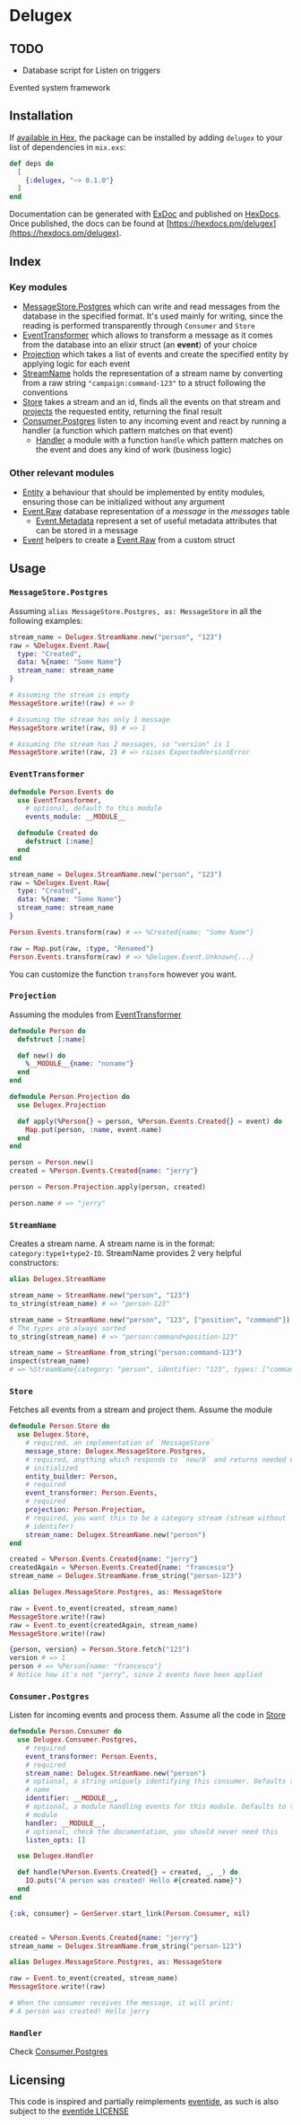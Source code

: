 # Delugex

## TODO

- Database script for Listen on triggers

Evented system framework

## Installation

If [available in Hex](https://hex.pm/docs/publish), the package can be installed
by adding `delugex` to your list of dependencies in `mix.exs`:

```elixir
def deps do
  [
    {:delugex, "~> 0.1.0"}
  ]
end
```

Documentation can be generated with [ExDoc](https://github.com/elixir-lang/ex_doc)
and published on [HexDocs](https://hexdocs.pm). Once published, the docs can
be found at [https://hexdocs.pm/delugex](https://hexdocs.pm/delugex).

## Index

### Key modules

- [MessageStore.Postgres](#messagestorepostgres) which can write and
  read messages from the database in the specified format. It's used mainly for
  writing, since the reading is performed transparently through `Consumer` and
  `Store`
- [EventTransformer](#eventtransformer) which allows to transform a message as
  it comes from the database into an elixir struct (an **event**) of your
  choice
- [Projection](#projection) which takes a list of events and create the
  specified entity by applying logic for each event
- [StreamName](#streamname) holds the representation of a stream name by
  converting from a raw string `"campaign:command-123"` to a struct following
  the conventions
- [Store](#store) takes a stream and an id, finds all the events on that stream
  and [projects](#projection) the requested entity, returning the final result
- [Consumer.Postgres](#consumerpostgres) listen to any incoming event and
  react by running a handler (a function which pattern matches on that event)
  - [Handler](#handler) a module with a function `handle` which pattern matches
    on the event and does any kind of work (business logic)

### Other relevant modules

- [Entity](#entity) a behaviour that should be implemented by entity modules,
  ensuring those can be initialized without any argument
- [Event.Raw](#rawevent) database representation of a _message_ in the
  _messages_ table
  - [Event.Metadata](#raweventmetadata) represent a set of useful metadata
    attributes that can be stored in a message
- [Event](#event) helpers to create a [Event.Raw](#rawevent) from a custom
  struct

## Usage

### `MessageStore.Postgres`

Assuming `alias MessageStore.Postgres, as: MessageStore` in all the following
examples:

```elixir
stream_name = Delugex.StreamName.new("person", "123")
raw = %Delugex.Event.Raw{
  type: "Created",
  data: %{name: "Some Name"}
  stream_name: stream_name
}

# Assuming the stream is empty
MessageStore.write!(raw) # => 0

# Assuming the stream has only 1 message
MessageStore.write!(raw, 0) # => 1

# Assuming the stream has 2 messages, so "version" is 1
MessageStore.write!(raw, 2) # => raises ExpectedVersionError
```

### `EventTransformer`

```elixir
defmodule Person.Events do
  use EventTransformer,
    # optional, default to this module
    events_module: __MODULE__

  defmodule Created do
    defstruct [:name]
  end
end

stream_name = Delugex.StreamName.new("person", "123")
raw = %Delugex.Event.Raw{
  type: "Created",
  data: %{name: "Some Name"}
  stream_name: stream_name
}

Person.Events.transform(raw) # => %Created{name: "Some Name"}

raw = Map.put(raw, :type, "Renamed")
Person.Events.transform(raw) # => %Delugex.Event.Unknown{...}
```

You can customize the function `transform` however you want.

### `Projection`

Assuming the modules from [EventTransformer](#eventtransformer)

```elixir
defmodule Person do
  defstruct [:name]

  def new() do
    %__MODULE__{name: "noname"}
  end
end

defmodule Person.Projection do
  use Delugex.Projection

  def apply(%Person{} = person, %Person.Events.Created{} = event) do
    Map.put(person, :name, event.name)
  end
end

person = Person.new()
created = %Person.Events.Created{name: "jerry"}

person = Person.Projection.apply(person, created)

person.name # => "jerry"
```

### `StreamName`

Creates a stream name. A stream name is in the format:
`category:type1+type2-ID`.
StreamName provides 2 very helpful constructors:

```elixir
alias Delugex.StreamName

stream_name = StreamName.new("person", "123")
to_string(stream_name) # => "person-123"

stream_name = StreamName.new("person", "123", ["position", "command"])
# The types are always sorted
to_string(stream_name) # => "person:command+position-123"

stream_name = StreamName.from_string("person:command-123")
inspect(stream_name)
# => %StreamName{category: "person", identifier: "123", types: ["command"]}
```

### `Store`

Fetches all events from a stream and project them. Assume the module

```elixir
defmodule Person.Store do
  use Delugex.Store,
    # required, an implementation of `MessageStore`
    message_store: Delugex.MessageStore.Postgres,
    # required, anything which responds to `new/0` and returns needed entity
    # initialized
    entity_builder: Person,
    # required
    event_transformer: Person.Events,
    # required
    projection: Person.Projection,
    # required, you want this to be a category stream (stream without
    # identifer)
    stream_name: Delugex.StreamName.new("person")
end

created = %Person.Events.Created{name: "jerry"}
createdAgain = %Person.Events.Created{name: "francesco"}
stream_name = Delugex.StreamName.from_string("person-123")

alias Delugex.MessageStore.Postgres, as: MessageStore

raw = Event.to_event(created, stream_name)
MessageStore.write!(raw)
raw = Event.to_event(createdAgain, stream_name)
MessageStore.write!(raw)

{person, version} = Person.Store.fetch("123")
version # => 1
person # => %Person{name: "francesco"}
# Notice how it's not "jerry", since 2 events have been applied
```

### `Consumer.Postgres`

Listen for incoming events and process them. Assume all the code in
[Store](#store)

```elixir
defmodule Person.Consumer do
  use Delugex.Consumer.Postgres,
    # required
    event_transformer: Person.Events,
    # required
    stream_name: Delugex.StreamName.new("person")
    # optional, a string uniquely identifying this consumer. Defaults to module
    # name
    identifier: __MODULE__,
    # optional, a module handling events for this module. Defaults to this
    # module
    handler: __MODULE__,
    # optional, check the documentation, you should never need this
    listen_opts: []

  use Delugex.Handler

  def handle(%Person.Events.Created{} = created, _, _) do
    IO.puts("A person was created! Hello #{created.name}")
  end
end

{:ok, consumer} = GenServer.start_link(Person.Consumer, nil)


created = %Person.Events.Created{name: "jerry"}
stream_name = Delugex.StreamName.from_string("person-123")

alias Delugex.MessageStore.Postgres, as: MessageStore

raw = Event.to_event(created, stream_name)
MessageStore.write!(raw)

# When the consumer receives the message, it will print:
# A person was created! Hello jerry
```

### `Handler`

Check [Consumer.Postgres](#consumerpostgres)

## Licensing

This code is inspired and partially reimplements [eventide](https://eventide-project.org/), as such is also subject to the [eventide LICENSE](eventide-LICENSE)

